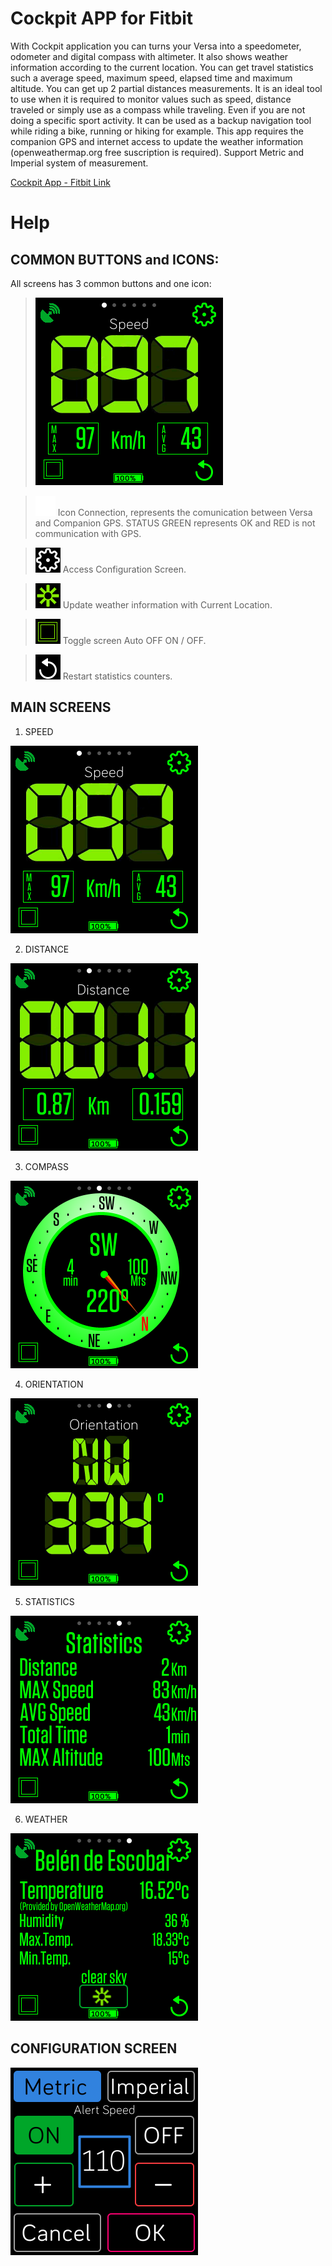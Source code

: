 # Cockpit APP for Fitbit

With Cockpit application you can turns your Versa into a speedometer, odometer and digital compass with altimeter. 
It also shows weather information according to the current location. You can get travel statistics such a average speed, maximum speed, elapsed time and maximum altitude. You can get up 2 partial distances measurements. 
It is an ideal tool to use when it is required to monitor values such as speed, distance traveled or simply use as a compass while traveling. Even if you are not doing a specific sport activity.
It can be used as a backup navigation tool while riding a bike, running or hiking for example.
This app requires the companion GPS and internet access to update the weather information (openweathermap.org free suscription is required).
Support Metric and Imperial system of measurement.

[Cockpit App - Fitbit Link](https://gallery.fitbit.com/details/7bdad603-63fa-4cb1-924c-8035e23bb368)

# Help

## COMMON BUTTONS and ICONS:

All screens has 3 common buttons and one icon:  

>![Image](Cockpit_PRO_speed.png)  

>![Image](icn_status_gps.png) Icon Connection, represents the comunication between Versa and Companion GPS.
STATUS GREEN represents OK and RED is not communication with GPS.  

>![Image](btn_combo_conf_p.png) Access Configuration Screen.  

>![Image](btn_reset2.png) Update weather information with Current Location.  

>![Image](btn_pantallaOff.png) Toggle screen Auto OFF ON / OFF.  

>![Image](btn_combo_reset_p.png) Restart statistics counters.  

## MAIN SCREENS

1. SPEED  

 ![Image](Cockpit_PRO_speed.png)

2. DISTANCE

![Image](Cockpit_PRO_Distance.png)

3. COMPASS

![Image](Cockpit_PRO_Compass.png)

4. ORIENTATION

![Image](Cockpit_PRO_Orientation.png)

5. STATISTICS

![Image](Cockpit_PRO_Statistics.png)

6. WEATHER

![Image](Cockpit_PRO_Weather.png)

## CONFIGURATION SCREEN

![Image](Cockpit_PRO_cfg.png)
